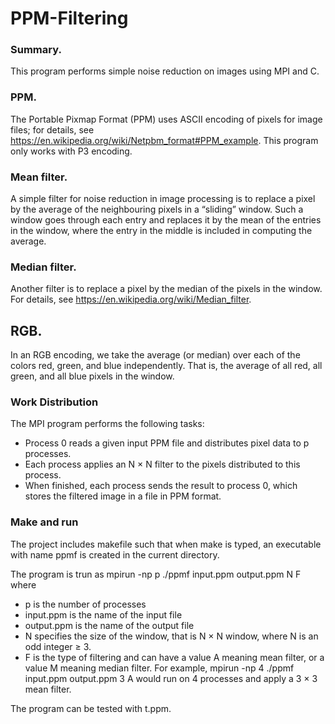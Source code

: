 # PPM-Filtering

### Summary. 
This program performs simple noise reduction on images using MPI and C.

### PPM. 
The Portable Pixmap Format (PPM) uses ASCII encoding of pixels for image files; for
details, see https://en.wikipedia.org/wiki/Netpbm_format#PPM_example. This program only works with P3 encoding.
### Mean filter. 
A simple filter for noise reduction in image processing is to replace a pixel by
the average of the neighbouring pixels in a “sliding” window.
Such a window goes through each entry and replaces it by the mean of the entries in the window,
where the entry in the middle is included in computing the average.
### Median filter. 
Another filter is to replace a pixel by the median of the pixels in the window.
For details, see https://en.wikipedia.org/wiki/Median_filter.
## RGB. 
In an RGB encoding, we take the average (or median) over each of the colors red,
green, and blue independently. That is, the average of all red, all green, and all blue pixels in the
window.

### Work Distribution
The MPI program performs the following tasks:
* Process 0 reads a given input PPM file and distributes pixel data to p processes.
* Each process applies an N × N filter to the pixels distributed to this process.
* When finished, each process sends the result to process 0, which stores the filtered image in
a file in PPM format.

### Make and run

The project includes makefile such that when make is typed, an executable with name ppmf is
created in the current directory.

The program is trun as
mpirun -np p ./ppmf input.ppm output.ppm N F
where
* p is the number of processes
* input.ppm is the name of the input file
* output.ppm is the name of the output file
* N specifies the size of the window, that is N × N window, where N is an odd integer ≥ 3.
* F is the type of filtering and can have a value A meaning mean filter, or a value M meaning
median filter.
For example,
mpirun -np 4 ./ppmf input.ppm output.ppm 3 A
would run on 4 processes and apply a 3 × 3 mean filter.

The program can be tested with t.ppm.
